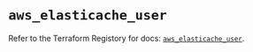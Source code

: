 # `aws_elasticache_user`

Refer to the Terraform Registory for docs: [`aws_elasticache_user`](https://www.terraform.io/docs/providers/aws/r/elasticache_user).
